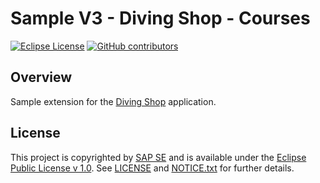 # Sample V3 - Diving Shop - Courses

[![Eclipse License](http://img.shields.io/badge/license-Eclipse-brightgreen.svg)](LICENSE)
[![GitHub contributors](https://img.shields.io/github/contributors/dirigiblelabs/sample-v3-diving-shop-courses.svg)](https://github.com/dirigiblelabs/sample-v3-diving-shop-courses/graphs/contributors)


## Overview

Sample extension for the [Diving Shop](https://github.com/dirigiblelabs/sample-v3-diving-shop/) application.

## License

This project is copyrighted by [SAP SE](http://www.sap.com/) and is available under the [Eclipse Public License v 1.0](https://www.eclipse.org/legal/epl-v10.html). See [LICENSE](LICENSE) and [NOTICE.txt](NOTICE.txt) for further details.
